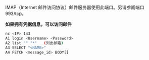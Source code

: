 IMAP（Internet 邮件访问协议）邮件服务器使用此端口。另请参阅端口 993/tcp。

**如果拥有凭据信息，可以访问邮件**
```bash
nc <IP> 143
A1 login <Username> <Password>
A2 list "" "*"   (列出邮箱)
A3 SELECT "<NAME>"
A4 FETCH <message_id> BODY[]
```
